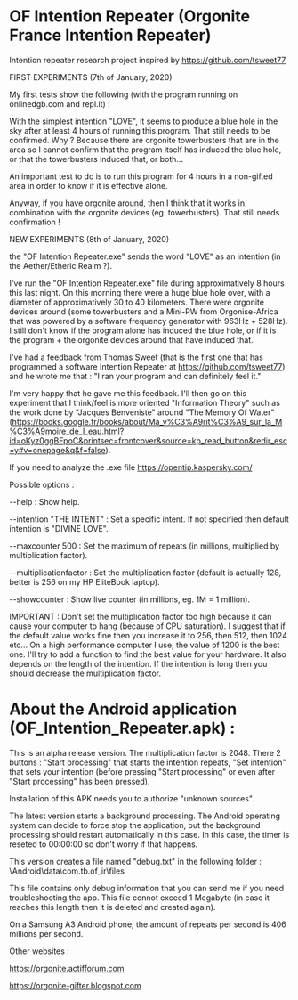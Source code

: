 # OF Intention Repeater (Orgonite France Intention Repeater)
Intention repeater research project inspired by https://github.com/tsweet77

FIRST EXPERIMENTS (7th of January, 2020)

My first tests show the following (with the program running on onlinedgb.com and repl.it) :

With the simplest intention "LOVE", it seems to produce a blue hole in the sky after at least 4 hours of running this program. That still needs to be confirmed. Why ? Because there are orgonite towerbusters that are in the area so I cannot confirm that the program itself has induced the blue hole, or that the towerbusters induced that, or both...

An important test to do is to run this program for 4 hours in a non-gifted area in order to know if it is effective alone.

Anyway, if you have orgonite around, then I think that it works in combination with the orgonite devices (eg. towerbusters). That still needs confirmation !

NEW EXPERIMENTS (8th of January, 2020)

the "OF Intention Repeater.exe" sends the word "LOVE" as an intention (in the Aether/Etheric Realm ?).

I've run the "OF Intention Repeater.exe" file during approximatively 8 hours this last night. On this morning there were a huge blue hole over, with a diameter of approximatively 30 to 40 kilometers. There were orgonite devices around (some towerbusters and a Mini-PW from Orgonise-Africa that was powered by a software frequency generator with 963Hz + 528Hz). I still don't know if the program alone has induced the blue hole, or if it is the program + the orgonite devices around that have induced that.

I've had a feedback from Thomas Sweet (that is the first one that has programmed a software Intention Repeater at https://github.com/tsweet77) and he wrote me that : "I ran your program and can definitely feel it."

I'm very happy that he gave me this feedback. I'll then go on this experiment that I think/feel is more oriented "Information Theory" such as the work done by "Jacques Benveniste" around "The Memory Of Water" (https://books.google.fr/books/about/Ma_v%C3%A9rit%C3%A9_sur_la_M%C3%A9moire_de_l_eau.html?id=oKyz0ggBFpoC&printsec=frontcover&source=kp_read_button&redir_esc=y#v=onepage&q&f=false).

If you need to analyze the .exe file https://opentip.kaspersky.com/

Possible options :

--help : Show help.

--intention "THE INTENT" : Set a specific intent. If not specified then default intention is "DIVINE LOVE".

--maxcounter 500 : Set the maximum of repeats (in millions, multiplied by multiplication factor).

--multiplicationfactor : Set the multiplication factor (default is actually 128, better is 256 on my HP EliteBook laptop).

--showcounter : Show live counter (in millions, eg. 1M = 1 million).


IMPORTANT : Don't set the multiplication factor too high because it can cause your computer to hang (because of CPU saturation). I suggest that if the default value works fine then you increase it to 256, then 512, then 1024 etc... On a high performance computer I use, the value of 1200 is the best one. I'll try to add a function to find the best value for your hardware. It also depends on the length of the intention. If the intention is long then you should decrease the multiplication factor.


# About the Android application (OF_Intention_Repeater.apk) :

This is an alpha release version. The multiplication factor is 2048. There 2 buttons : "Start processing" that starts the intention repeats, "Set intention" that sets your intention (before pressing "Start processing" or even after "Start processing" has been pressed).

Installation of this APK needs you to authorize "unknown sources".

The latest version starts a background processing. The Android operating system can decide to force stop the application, but the background processing should restart automatically in this case. In this case, the timer is reseted to 00:00:00 so don't worry if that happens.

This version creates a file named "debug.txt" in the following folder : \Android\data\com.tb.of_ir\files

This file contains only debug information that you can send me if you need troubleshooting the app. This file connot exceed 1 Megabyte (in case it reaches this length then it is deleted and created again).

On a Samsung A3 Android phone, the amount of repeats per second is 406 millions per second.


Other websites : 

https://orgonite.actifforum.com

https://orgonite-gifter.blogspot.com
